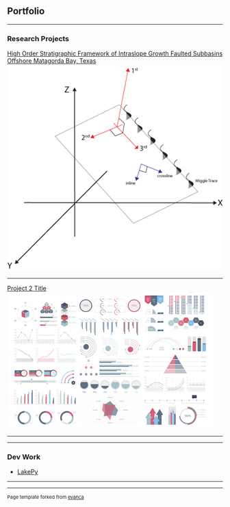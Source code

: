 ## Portfolio

---

### Research Projects 

[High Order Stratigraphic Framework of Intraslope Growth Faulted Subbasins Offshore Matagorda Bay, Texas](/masters_thesis.md)
<img src="images/Masters_thesis/Figure_3.png?raw=true"/>

---
[Project 2 Title](/pdf/sample_presentation.pdf)
<img src="images/dummy_thumbnail.jpg?raw=true"/>

---


---
### Dev Work

- [LakePy](https://github.com/ESIPFed/LakePy)

---




---
<p style="font-size:11px">Page template forked from <a href="https://github.com/evanca/quick-portfolio">evanca</a></p>
<!-- Remove above link if you don't want to attibute -->
